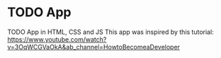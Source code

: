 # TODO App
 TODO App in HTML, CSS and JS
 This app was inspired by this tutorial: https://www.youtube.com/watch?v=3OqWCGVaOkA&ab_channel=HowtoBecomeaDeveloper
